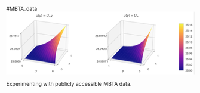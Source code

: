 #MBTA_data
![BL Logo](https://github.com/CorbinFoucart/LiquidMetalBoundaryLayer/raw/master/img/BL_image.png)

Experimenting with publicly accessible MBTA data.
